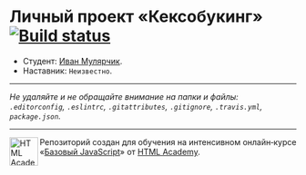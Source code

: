 # Личный проект «Кексобукинг» [![Build status][travis-image]][travis-url]

* Студент: [Иван Мулярчик](https://up.htmlacademy.ru/javascript/10/user/382187).
* Наставник: `Неизвестно`.

---

_Не удаляйте и не обращайте внимание на папки и файлы:_<br>
_`.editorconfig`, `.eslintrc`, `.gitattributes`, `.gitignore`, `.travis.yml`, `package.json`._

---

<a href="https://htmlacademy.ru/intensive/javascript"><img align="left" width="50" height="50" title="HTML Academy" src="https://up.htmlacademy.ru/static/img/intensive/javascript/logo-for-github.svg"></a>

Репозиторий создан для обучения на интенсивном онлайн‑курсе «[Базовый JavaScript](https://htmlacademy.ru/intensive/javascript)» от [HTML Academy](https://htmlacademy.ru).

[travis-image]: https://travis-ci.org/htmlacademy-javascript/382187-keksobooking.svg?branch=master
[travis-url]: https://travis-ci.org/htmlacademy-javascript/382187-keksobooking
